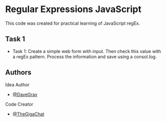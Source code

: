 
# Regular Expressions JavaScript

This code was created for practical learning of JavaScript regEx.


## Task 1

 - Task 1: Create a simple web form with input. Then check this value with a regEx pattern. Process the information and save using a consol.log.






## Authors

Idea Author
- [@DaveGray](https://www.youtube.com/watch?v=EfAl9bwzVZk&t=27610s)

Code Creator
- [@TheGigaChat](https://github.com/TheGigaChat)

